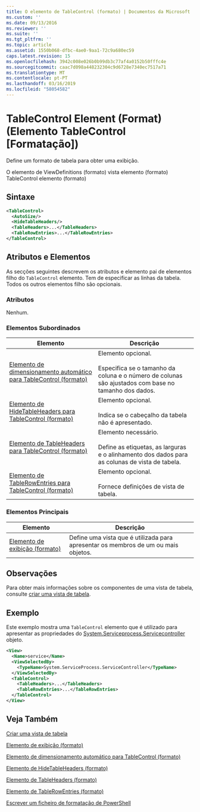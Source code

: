 ```yaml
---
title: O elemento de TableControl (formato) | Documentos da Microsoft
ms.custom: ''
ms.date: 09/13/2016
ms.reviewer: ''
ms.suite: ''
ms.tgt_pltfrm: ''
ms.topic: article
ms.assetid: 1550b068-dfbc-4ae0-9aa1-72c9a680ec59
caps.latest.revision: 15
ms.openlocfilehash: 3942c008e026b0b99db3c77af4a0152b50fffc4e
ms.sourcegitcommit: caac7d098a448232304c9d6728e7340ec7517a71
ms.translationtype: MT
ms.contentlocale: pt-PT
ms.lasthandoff: 03/16/2019
ms.locfileid: "58054582"
---
```

# <a name="tablecontrol-element-format"></a>TableControl Element (Format) (Elemento TableControl [Formatação])

Define um formato de tabela para obter uma exibição.

O elemento de ViewDefinitions (formato) vista elemento (formato) TableControl elemento (formato)

## <a name="syntax"></a>Sintaxe

```xml
<TableControl>
  <AutoSize/>
  <HideTableHeaders/>
  <TableHeaders>...</TableHeaders>
  <TableRowEntries>...</TableRowEntries>
</TableControl>

```

## <a name="attributes-and-elements"></a>Atributos e Elementos

As secções seguintes descrevem os atributos e elemento pai de elementos filho do `TableControl` elemento. Tem de especificar as linhas da tabela. Todos os outros elementos filho são opcionais.

### <a name="attributes"></a>Atributos

Nenhum.

### <a name="child-elements"></a>Elementos Subordinados

|Elemento|Descrição|
|-------------|-----------------|
|[Elemento de dimensionamento automático para TableControl (formato)](./autosize-element-for-tablecontrol-format.md)|Elemento opcional.<br /><br /> Especifica se o tamanho da coluna e o número de colunas são ajustados com base no tamanho dos dados.|
|[Elemento de HideTableHeaders para TableControl (formato)](./hidetableheaders-element-format.md)|Elemento opcional.<br /><br /> Indica se o cabeçalho da tabela não é apresentado.|
|[Elemento de TableHeaders para TableControl (formato)](./tableheaders-element-format.md)|Elemento necessário.<br /><br /> Define as etiquetas, as larguras e o alinhamento dos dados para as colunas de vista de tabela.|
|[Elemento de TableRowEntries para TableControl (formato)](./tablerowentries-element-for-tablecontrol-format.md)|Elemento opcional.<br /><br /> Fornece definições de vista de tabela.|

### <a name="parent-elements"></a>Elementos Principais

|Elemento|Descrição|
|-------------|-----------------|
|[Elemento de exibição (formato)](./view-element-format.md)|Define uma vista que é utilizada para apresentar os membros de um ou mais objetos.|

## <a name="remarks"></a>Observações

Para obter mais informações sobre os componentes de uma vista de tabela, consulte [criar uma vista de tabela](./creating-a-table-view.md).

## <a name="example"></a>Exemplo

Este exemplo mostra uma `TableControl` elemento que é utilizado para apresentar as propriedades do [System.Serviceprocess.Servicecontroller](/dotnet/api/System.ServiceProcess.ServiceController) objeto.

```xml
<View>
  <Name>service</Name>
  <ViewSelectedBy>
    <TypeName>System.ServiceProcess.ServiceController</TypeName>
  </ViewSelectedBy>
  <TableControl>
    <TableHeaders>...</TableHeaders>
    <TableRowEntries>...</TableRowEntries>
  </TableControl>
</View>

```

## <a name="see-also"></a>Veja Também

[Criar uma vista de tabela](./creating-a-table-view.md)

[Elemento de exibição (formato)](./view-element-format.md)

[Elemento de dimensionamento automático para TableControl (formato)](./autosize-element-for-tablecontrol-format.md)

[Elemento de HideTableHeaders (formato)](./hidetableheaders-element-format.md)

[Elemento de TableHeaders (formato)](./tableheaders-element-format.md)

[Elemento de TableRowEntries (formato)](./tablerowentries-element-for-tablecontrol-format.md)

[Escrever um ficheiro de formatação de PowerShell](./writing-a-powershell-formatting-file.md)
